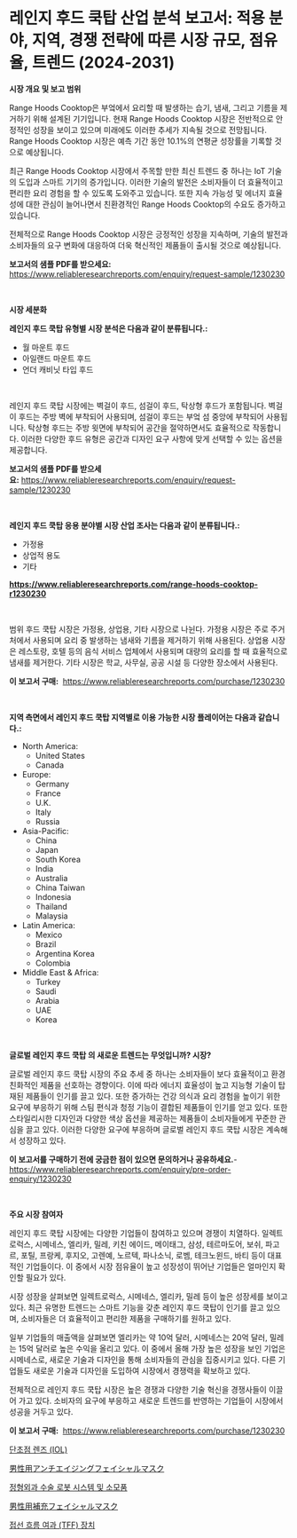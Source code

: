 <p><h1>레인지 후드 쿡탑 산업 분석 보고서: 적용 분야, 지역, 경쟁 전략에 따른 시장 규모, 점유율, 트렌드 (2024-2031)</h1></p><p><strong>시장 개요 및 보고 범위</strong></p>
<p><p>Range Hoods Cooktop은 부엌에서 요리할 때 발생하는 습기, 냄새, 그리고 기름을 제거하기 위해 설계된 기기입니다. 현재 Range Hoods Cooktop 시장은 전반적으로 안정적인 성장을 보이고 있으며 미래에도 이러한 추세가 지속될 것으로 전망됩니다. Range Hoods Cooktop 시장은 예측 기간 동안 10.1%의 연평균 성장률을 기록할 것으로 예상됩니다.</p><p>최근 Range Hoods Cooktop 시장에서 주목할 만한 최신 트렌드 중 하나는 IoT 기술의 도입과 스마트 기기의 증가입니다. 이러한 기술의 발전은 소비자들이 더 효율적이고 편리한 요리 경험을 할 수 있도록 도와주고 있습니다. 또한 지속 가능성 및 에너지 효율성에 대한 관심이 늘어나면서 친환경적인 Range Hoods Cooktop의 수요도 증가하고 있습니다.</p><p>전체적으로 Range Hoods Cooktop 시장은 긍정적인 성장을 지속하며, 기술의 발전과 소비자들의 요구 변화에 대응하여 더욱 혁신적인 제품들이 출시될 것으로 예상됩니다.</p></p>
<p><strong>보고서의 샘플 PDF를 받으세요:</strong> <a href="https://www.reliableresearchreports.com/enquiry/request-sample/1230230">https://www.reliableresearchreports.com/enquiry/request-sample/1230230</a></p>
<p>&nbsp;</p>
<p><strong>시장 세분화</strong></p>
<p><strong>레인지 후드 쿡탑 유형별 시장 분석은 다음과 같이 분류됩니다.:</strong></p>
<p><ul><li>월 마운트 후드</li><li>아일랜드 마운트 후드</li><li>언더 캐비닛 타입 후드</li></ul></p>
<p>&nbsp;</p>
<p><p>레인지 후드 쿡탑 시장에는 벽걸이 후드, 섬걸이 후드, 탁상형 후드가 포함됩니다. 벽걸이 후드는 주방 벽에 부착되어 사용되며, 섬걸이 후드는 부엌 섬 중앙에 부착되어 사용됩니다. 탁상형 후드는 주방 윗면에 부착되어 공간을 절약하면서도 효율적으로 작동합니다. 이러한 다양한 후드 유형은 공간과 디자인 요구 사항에 맞게 선택할 수 있는 옵션을 제공합니다.</p></p>
<p><strong>보고서의 샘플 PDF를 받으세요:</strong>&nbsp;<a href="https://www.reliableresearchreports.com/enquiry/request-sample/1230230">https://www.reliableresearchreports.com/enquiry/request-sample/1230230</a></p>
<p>&nbsp;</p>
<p><strong> 레인지 후드 쿡탑 응용 분야별 시장 산업 조사는 다음과 같이 분류됩니다.:</strong></p>
<p><ul><li>가정용</li><li>상업적 용도</li><li>기타</li></ul></p>
<p><strong><a href="https://www.reliableresearchreports.com/range-hoods-cooktop-r1230230">https://www.reliableresearchreports.com/range-hoods-cooktop-r1230230</a></strong></p>
<p>&nbsp;</p>
<p><p>범위 후드 쿡탑 시장은 가정용, 상업용, 기타 시장으로 나뉜다. 가정용 시장은 주로 주거처에서 사용되며 요리 중 발생하는 냄새와 기름을 제거하기 위해 사용된다. 상업용 시장은 레스토랑, 호텔 등의 음식 서비스 업체에서 사용되며 대량의 요리를 할 때 효율적으로 냄새를 제거한다. 기타 시장은 학교, 사무실, 공공 시설 등 다양한 장소에서 사용된다.</p></p>
<p><strong>이 보고서 구매:</strong>&nbsp; <a href="https://www.reliableresearchreports.com/purchase/1230230">https://www.reliableresearchreports.com/purchase/1230230</a></p>
<p>&nbsp;</p>
<p><strong>지역 측면에서 레인지 후드 쿡탑 지역별로 이용 가능한 시장 플레이어는 다음과 같습니다.:</strong></p>
<p><ul>
    <li>
        North America:
        <ul>
            <li>United States</li>
            <li>Canada</li>
        </ul>
    </li>
    <li>
        Europe:
        <ul>
            <li>Germany</li>
            <li>France</li>
            <li>U.K.</li>
            <li>Italy</li>
            <li>Russia</li>
        </ul>
    </li>
    <li>
        Asia-Pacific:
        <ul>
            <li>China</li>
            <li>Japan</li>
            <li>South Korea</li>
            <li>India</li>
            <li>Australia</li>
            <li>China Taiwan</li>
            <li>Indonesia</li>
            <li>Thailand</li>
            <li>Malaysia</li>
        </ul>
    </li>
    <li>
        Latin America:
        <ul>
            <li>Mexico</li>
            <li>Brazil</li>
            <li>Argentina Korea</li>
            <li>Colombia</li>
        </ul>
    </li>
    <li>
        Middle East & Africa:
        <ul>
            <li>Turkey</li>
            <li>Saudi</li>
            <li>Arabia</li>
            <li>UAE</li>
            <li>Korea</li>
        </ul>
    </li>
    </ul></p>
<p>&nbsp;</p>
<p><strong>글로벌 레인지 후드 쿡탑 의 새로운 트렌드는 무엇입니까? 시장?</strong></p>
<p><p>글로벌 레인지 후드 쿡탑 시장의 주요 추세 중 하나는 소비자들이 보다 효율적이고 환경 친화적인 제품을 선호하는 경향이다. 이에 따라 에너지 효율성이 높고 지능형 기술이 탑재된 제품들이 인기를 끌고 있다. 또한 증가하는 건강 의식과 요리 경험을 높이기 위한 요구에 부응하기 위해 스팀 편식과 청정 기능이 결합된 제품들이 인기를 얻고 있다. 또한 스타일리시한 디자인과 다양한 색상 옵션을 제공하는 제품들이 소비자들에게 꾸준한 관심을 끌고 있다. 이러한 다양한 요구에 부응하며 글로벌 레인지 후드 쿡탑 시장은 계속해서 성장하고 있다.</p></p>
<p><strong>이 보고서를 구매하기 전에 궁금한 점이 있으면 문의하거나 공유하세요.</strong>- <a href="https://www.reliableresearchreports.com/enquiry/pre-order-enquiry/1230230">https://www.reliableresearchreports.com/enquiry/pre-order-enquiry/1230230</a></p>
<p>&nbsp;</p>
<p><strong>주요 시장 참여자</strong></p>
<p><p>레인지 후드 쿡탑 시장에는 다양한 기업들이 참여하고 있으며 경쟁이 치열하다. 일렉트로럭스, 시메네스, 엘리카, 밀레, 키친 에이드, 메이태그, 삼성, 테르마도어, 보쉬, 파고르, 포틸, 프랑케, 후지오, 고렌예, 노르텍, 파나소닉, 로벰, 테크노윈드, 바티 등이 대표적인 기업들이다. 이 중에서 시장 점유율이 높고 성장성이 뛰어난 기업들은 얼마인지 확인할 필요가 있다.</p><p>시장 성장을 살펴보면 일렉트로럭스, 시메네스, 엘리카, 밀레 등이 높은 성장세를 보이고 있다. 최근 유명한 트렌드는 스마트 기능을 갖춘 레인지 후드 쿡탑이 인기를 끌고 있으며, 소비자들은 더 효율적이고 편리한 제품을 구매하기를 원하고 있다.</p><p>일부 기업들의 매출액을 살펴보면 엘리카는 약 10억 달러, 시메네스는 20억 달러, 밀레는 15억 달러로 높은 수익을 올리고 있다. 이 중에서 올해 가장 높은 성장을 보인 기업은 시메네스로, 새로운 기술과 디자인을 통해 소비자들의 관심을 집중시키고 있다. 다른 기업들도 새로운 기술과 디자인을 도입하여 시장에서 경쟁력을 확보하고 있다.</p><p>전체적으로 레인지 후드 쿡탑 시장은 높은 경쟁과 다양한 기술 혁신을 경쟁사들이 이끌어 가고 있다. 소비자의 요구에 부응하고 새로운 트렌드를 반영하는 기업들이 시장에서 성공을 거두고 있다.</p></p>
<p><strong>이 보고서 구매:</strong>&nbsp;&nbsp;<a href="https://www.reliableresearchreports.com/purchase/1230230">https://www.reliableresearchreports.com/purchase/1230230</a></p>
<p><p><a href="https://github.com/wallacBahrtyinger567686/Market-Research-Report-List-2/blob/main/878308997825.md">단초점 렌즈 (IOL)</a></p><p><a href="https://github.com/mohamedbakry57/Market-Research-Report-List-4/blob/main/1289821104313.md">男性用アンチエイジングフェイシャルマスク</a></p><p><a href="https://medium.com/@cierrahayes645/%EC%A0%95%ED%98%95%EC%99%B8%EA%B3%BC-%EC%88%98%EC%88%A0-%EB%A1%9C%EB%B4%87-%EC%8B%9C%EC%8A%A4%ED%85%9C-%EB%B0%8F-%EC%86%8C%EB%AA%A8%ED%92%88-%EC%8B%9C%EC%9E%A5%EC%9D%80-%EC%8B%9C%EC%9E%A5-%EC%A0%90%EC%9C%A0%EC%9C%A8-%EA%B7%9C%EB%AA%A8-%EB%B0%8F-2031%EB%85%84%EA%B9%8C%EC%A7%80-%EC%98%88%EC%83%81%EB%90%98%EB%8A%94-%EC%98%88%EC%B8%A1%EC%97%90-%EC%B4%88%EC%A0%90%EC%9D%84-%EB%A7%9E%EC%B6%A5%EB%8B%88%EB%8B%A4-407ed425d446">정형외과 수술 로봇 시스템 및 소모품</a></p><p><a href="https://github.com/zjkmgcs938405/Market-Research-Report-List-2/blob/main/7729918104314.md">男性用補充フェイシャルマスク</a></p><p><a href="https://github.com/AidenReinger/Market-Research-Report-List-1/blob/main/770410597826.md">접선 흐름 여과 (TFF) 장치</a></p></p>